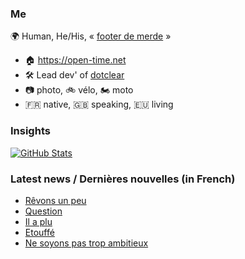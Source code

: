 ### Me

🌍 Human, He/His, « [footer de merde](https://open-time.net/post/2013/07/17/La-veritable-histoire-du-Footer-de-merde-) » 
* 🏠 https://open-time.net 
* 🛠️ Lead dev' of [dotclear](https://git.dotclear.org/dev/dotclear)
* 📷 photo, 🚲 vélo, 🏍️ moto 
* 🇫🇷 native, 🇬🇧 speaking, 🇪🇺 living

### Insights

[![GitHub Stats](https://github-readme-stats-sigma-five.vercel.app/api?username=franck-paul)](https://github.com/franck-paul)

### Latest news / Dernières nouvelles (in French)

<!-- BLOG-POST-LIST:START -->
- [Rêvons un peu](https://open-time.net/post/2024/07/25/Revons-un-peu)
- [Question](https://open-time.net/post/2024/07/24/Question)
- [Il a plu](https://open-time.net/post/2024/07/23/Il-a-plu)
- [Etouffé](https://open-time.net/post/2024/07/22/Etouffe)
- [Ne soyons pas trop ambitieux](https://open-time.net/post/2024/07/21/Ne-soyons-pas-trop-ambitieux)
<!-- BLOG-POST-LIST:END -->

